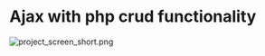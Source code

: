
# Ajax with php crud functionality

![project_screen_short.png](attachment:https://github.com/tomarfaruk/PHP-Web-Development/blob/master/Ajax/project_screen_short.png)
